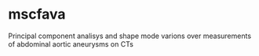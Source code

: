 # mscfava
Principal component analisys and shape mode varions over measurements of abdominal aortic aneurysms on CTs
